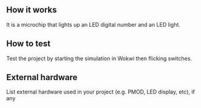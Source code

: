 <!---

This file is used to generate your project datasheet. Please fill in the information below and delete any unused
sections.

You can also include images in this folder and reference them in the markdown. Each image must be less than
512 kb in size, and the combined size of all images must be less than 1 MB.
-->

## How it works

It is a microchip that lights up an LED digital number and an LED light. 

## How to test

Test the project by starting the simulation in Wokwi then flicking switches.

## External hardware

List external hardware used in your project (e.g. PMOD, LED display, etc), if any
